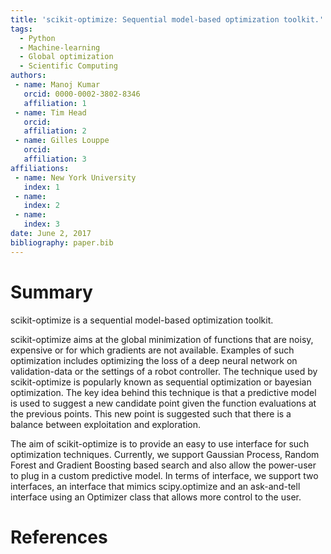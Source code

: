 ```yaml
---
title: 'scikit-optimize: Sequential model-based optimization toolkit.'
tags:
  - Python
  - Machine-learning
  - Global optimization
  - Scientific Computing
authors:
 - name: Manoj Kumar
   orcid: 0000-0002-3802-8346
   affiliation: 1
 - name: Tim Head
   orcid:
   affiliation: 2
 - name: Gilles Louppe
   orcid:
   affiliation: 3
affiliations:
 - name: New York University
   index: 1
 - name:
   index: 2
 - name:
   index: 3
date: June 2, 2017
bibliography: paper.bib
---
```


# Summary
scikit-optimize is a sequential model-based optimization toolkit.

scikit-optimize aims at the global minimization of functions that are noisy,
expensive or for which gradients are not available. Examples of such optimization
includes optimizing the loss of a deep neural network on validation-data or
the settings of a robot controller. The technique used by
scikit-optimize is popularly known as sequential optimization or
bayesian optimization. The key idea behind this technique is
that a predictive model is used to suggest a new candidate point given the
function evaluations at the previous points. This new point is suggested
such that there is a balance between exploitation and exploration.

The aim of scikit-optimize is to provide an easy to use interface for such
optimization techniques. Currently, we support Gaussian Process, Random Forest
and Gradient Boosting based search and also allow the power-user to plug in a custom predictive model. In terms of
interface, we support two interfaces, an interface that
mimics scipy.optimize and an ask-and-tell interface using
an Optimizer class that allows more control to the user.

# References
